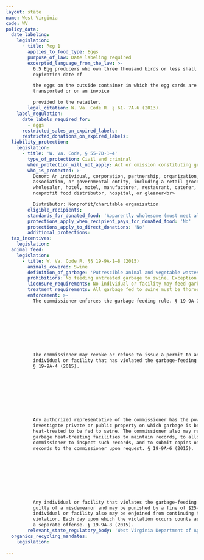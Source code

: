 ```yaml
---
layout: state
name: West Virginia
code: WV
policy_data:
  date_labeling:
    legislation:
      - title: Reg 1
        applies_to_food_type: Eggs
        purpose_of_law: Date labeling required
        excerpted_language_from_the_law: >-
          6.5 Egg producers who own three thousand birds or less shall denote the
          expiration date of

          the eggs on the outside container in which the egg cards are
          transported or on an invoice

          provided to the retailer.
        legal_citation: W. Va. Code R. § 61- 7A-6 (2013).
    label_regulation:
      date_labels_required_for:
        - eggs
      restricted_sales_on_expired_labels:
      restricted_donations_on_expired_labels:
  liability_protection:
    legislation:
      - title: 'W. Va. Code, § 55-7D-1—4'
        type_of_protection: Civil and criminal
        when_protection_will_not_apply: Act or omission constituting gross negligence or intentional misconduct
        who_is_protected: >-
          Donor: An individual, corporation, partnership, organization,
          association, or governmental entity, including a retail grocer,
          wholesaler, hotel, motel, manufacturer, restaurant, caterer, farmer,
          nonprofit food distributor, hospital, or gleaner<br>

          Distributor: Nonprofit/charitable organization
        eligible_recipients:
        standards_for_donated_food: 'Apparently wholesome (must meet all quality and health standards); includes donations of food not readily marketable due to appearance, age, freshness, grade, size, or surplus'
        protections_apply_when_recipient_pays_for_donated_food: 'No'
        protections_apply_to_direct_donations: 'No'
        additional_protections:
  tax_incentives:
    legislation:
  animal_feed:
    legislation:
      - title: W. Va. Code R. §§ 19-9A-1–8 (2015)
        animals_covered: Swine
        definition_of_garbage: 'Putrescible animal and vegetable wastes resulting from the handling, preparation, cooking, and consumption of foods including animal carcasses or parts thereof. § 19-9A-1 (2015).'
        prohibitions: No feeding untreated garbage to swine. Exception for individual feeding household garbage. § 19-9A-2 (2015).
        licensure_requirements: No individual or facility may feed garbage to swine without first obtaining an annual license from the state. § 19-9A-2 (2015).
        treatment_requirements: All garbage fed to swine must be thoroughly heated to 212 degrees Fahrenheit for at least 30 minutes or else treated in some other manner approved by the commissioner. § 19-9A-5 (2015).
        enforcement: >-
          The commissioner enforces the garbage-feeding rule. § 19-9A-7 (2015).









          The commissioner may revoke or refuse to issue a permit to any
          individual or facility that has violated the garbage-feeding rule.
          § 19-9A-4 (2015).









          Any authorized representative of the commissioner has the power to
          investigate private or public property on which garbage is being
          heat-treated to be fed to swine. The commissioner also may require
          garbage heat-treating facilities to maintain records, to allow the
          commissioner to inspect such records, and to submit copies of such
          records to the commissioner upon request. § 19-9A-6 (2015).









          Any individual or facility that violates the garbage-feeding rule is
          guilty of a misdemeanor and may be punished by a fine of $25-$300. The
          individual or facility also may be enjoined from continuing the
          violation. Each day upon which the violation occurs counts as
          a separate offense. § 19-9A-8 (2015).
        relevant_state_regulatory_body: 'West Virginia Department of Agriculture (§ 19-9A-7 (2015)), <a href="http://www.agriculture.wv.gov/Pages/default.aspx" target="_blank">http://www.agriculture.wv.gov/Pages/default.aspx</a>.'
  organics_recycling_mandates:
    legislation:

---
```

